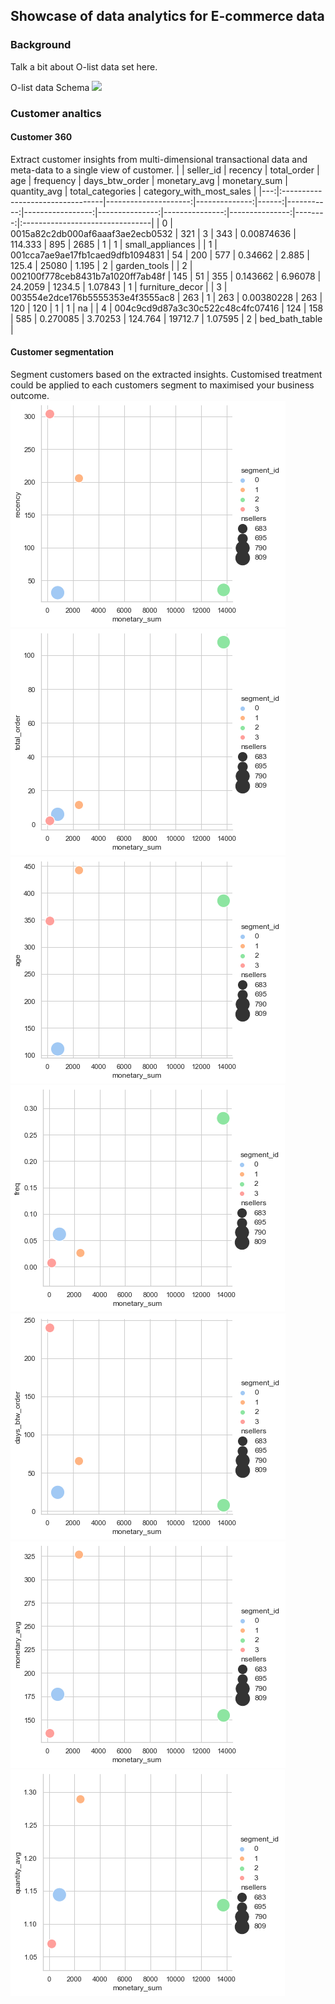 ## Showcase of data analytics for E-commerce data

### Background
Talk a bit about O-list data set here.

O-list data Schema
![](https://i.imgur.com/HRhd2Y0.png)

### Customer analtics

#### Customer 360
Extract customer insights from multi-dimensional transactional data and meta-data to a single view of customer.
|    | seller_id                        |   recency |   total_order |   age |       frequency |   days_btw_order |   monetary_avg |   monetary_sum |   quantity_avg |   total_categories | category_with_most_sales   |
|---:|:---------------------------------|---------------------:|--------------:|------:|-----------:|-----------------:|---------------:|---------------:|---------------:|--------:|:--------------------------------|
|  0 | 0015a82c2db000af6aaaf3ae2ecb0532 |                  321 |             3 |   343 | 0.00874636 |        114.333   |       895      |         2685   |        1       |       1 | small_appliances                |
|  1 | 001cca7ae9ae17fb1caed9dfb1094831 |                   54 |           200 |   577 | 0.34662    |          2.885   |       125.4    |        25080   |        1.195   |       2 | garden_tools                    |
|  2 | 002100f778ceb8431b7a1020ff7ab48f |                  145 |            51 |   355 | 0.143662   |          6.96078 |        24.2059 |         1234.5 |        1.07843 |       1 | furniture_decor                 |
|  3 | 003554e2dce176b5555353e4f3555ac8 |                  263 |             1 |   263 | 0.00380228 |        263       |       120      |          120   |        1       |       1 | na                              |
|  4 | 004c9cd9d87a3c30c522c48c4fc07416 |                  124 |           158 |   585 | 0.270085   |          3.70253 |       124.764  |        19712.7 |        1.07595 |       2 | bed_bath_table                  |

#### Customer segmentation
Segment customers based on the extracted insights. Customised treatment could be applied to each customers segment to maximised your business outcome.
![](img/segmentation_1.png)
![](img/segmentation_2.png)
![](img/segmentation_3.png)
![](img/segmentation_4.png)
![](img/segmentation_5.png)
![](img/segmentation_6.png)
![](img/segmentation_7.png)
